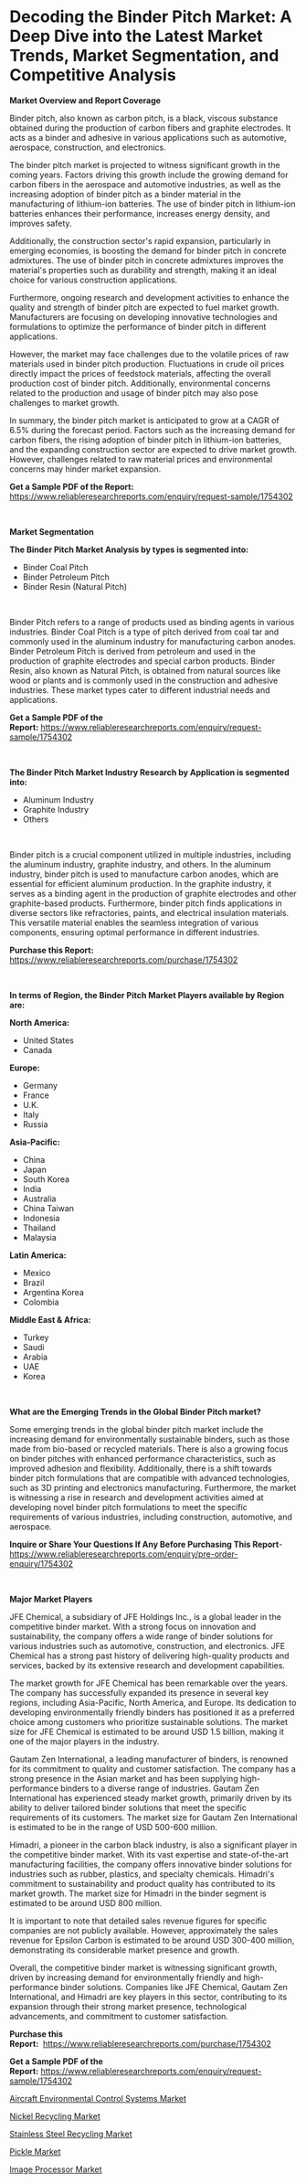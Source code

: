 <p><h1>Decoding the Binder Pitch Market: A Deep Dive into the Latest Market Trends, Market Segmentation, and Competitive Analysis</h1></p><p><strong>Market Overview and Report Coverage</strong></p>
<p><p>Binder pitch, also known as carbon pitch, is a black, viscous substance obtained during the production of carbon fibers and graphite electrodes. It acts as a binder and adhesive in various applications such as automotive, aerospace, construction, and electronics.</p><p>The binder pitch market is projected to witness significant growth in the coming years. Factors driving this growth include the growing demand for carbon fibers in the aerospace and automotive industries, as well as the increasing adoption of binder pitch as a binder material in the manufacturing of lithium-ion batteries. The use of binder pitch in lithium-ion batteries enhances their performance, increases energy density, and improves safety.</p><p>Additionally, the construction sector's rapid expansion, particularly in emerging economies, is boosting the demand for binder pitch in concrete admixtures. The use of binder pitch in concrete admixtures improves the material's properties such as durability and strength, making it an ideal choice for various construction applications.</p><p>Furthermore, ongoing research and development activities to enhance the quality and strength of binder pitch are expected to fuel market growth. Manufacturers are focusing on developing innovative technologies and formulations to optimize the performance of binder pitch in different applications.</p><p>However, the market may face challenges due to the volatile prices of raw materials used in binder pitch production. Fluctuations in crude oil prices directly impact the prices of feedstock materials, affecting the overall production cost of binder pitch. Additionally, environmental concerns related to the production and usage of binder pitch may also pose challenges to market growth.</p><p>In summary, the binder pitch market is anticipated to grow at a CAGR of 6.5% during the forecast period. Factors such as the increasing demand for carbon fibers, the rising adoption of binder pitch in lithium-ion batteries, and the expanding construction sector are expected to drive market growth. However, challenges related to raw material prices and environmental concerns may hinder market expansion.</p></p>
<p><strong>Get a Sample PDF of the Report:</strong> <a href="https://www.reliableresearchreports.com/enquiry/request-sample/1754302">https://www.reliableresearchreports.com/enquiry/request-sample/1754302</a></p>
<p>&nbsp;</p>
<p><strong>Market Segmentation</strong></p>
<p><strong>The Binder Pitch Market Analysis by types is segmented into:</strong></p>
<p><ul><li>Binder Coal Pitch</li><li>Binder Petroleum Pitch</li><li>Binder Resin (Natural Pitch)</li></ul></p>
<p>&nbsp;</p>
<p><p>Binder Pitch refers to a range of products used as binding agents in various industries. Binder Coal Pitch is a type of pitch derived from coal tar and commonly used in the aluminum industry for manufacturing carbon anodes. Binder Petroleum Pitch is derived from petroleum and used in the production of graphite electrodes and special carbon products. Binder Resin, also known as Natural Pitch, is obtained from natural sources like wood or plants and is commonly used in the construction and adhesive industries. These market types cater to different industrial needs and applications.</p></p>
<p><strong>Get a Sample PDF of the Report:</strong>&nbsp;<a href="https://www.reliableresearchreports.com/enquiry/request-sample/1754302">https://www.reliableresearchreports.com/enquiry/request-sample/1754302</a></p>
<p>&nbsp;</p>
<p><strong>The Binder Pitch Market Industry Research by Application is segmented into:</strong></p>
<p><ul><li>Aluminum Industry</li><li>Graphite Industry</li><li>Others</li></ul></p>
<p>&nbsp;</p>
<p><p>Binder pitch is a crucial component utilized in multiple industries, including the aluminum industry, graphite industry, and others. In the aluminum industry, binder pitch is used to manufacture carbon anodes, which are essential for efficient aluminum production. In the graphite industry, it serves as a binding agent in the production of graphite electrodes and other graphite-based products. Furthermore, binder pitch finds applications in diverse sectors like refractories, paints, and electrical insulation materials. This versatile material enables the seamless integration of various components, ensuring optimal performance in different industries.</p></p>
<p><strong>Purchase this Report:</strong>&nbsp; <a href="https://www.reliableresearchreports.com/purchase/1754302">https://www.reliableresearchreports.com/purchase/1754302</a></p>
<p>&nbsp;</p>
<p><strong>In terms of Region, the Binder Pitch Market Players available by Region are:</strong></p>
<p>
    <p> <strong> North America: </strong>
        <ul>
            <li>United States</li>
            <li>Canada</li>
        </ul>
        </p> 
    <p> <strong> Europe: </strong>
        <ul>
            <li>Germany</li>
            <li>France</li>
            <li>U.K.</li>
            <li>Italy</li>
            <li>Russia</li>
        </ul>
        </p> 
    <p> <strong> Asia-Pacific: </strong>
        <ul>
            <li>China</li>
            <li>Japan</li>
            <li>South Korea</li>
            <li>India</li>
            <li>Australia</li>
            <li>China Taiwan</li>
            <li>Indonesia</li>
            <li>Thailand</li>
            <li>Malaysia</li>
        </ul>
        </p> 
    <p> <strong> Latin America: </strong>
        <ul>
            <li>Mexico</li>
            <li>Brazil</li>
            <li>Argentina Korea</li>
            <li>Colombia</li>
        </ul>
        </p> 
    <p> <strong> Middle East & Africa: </strong>
        <ul>
            <li>Turkey</li>
            <li>Saudi</li>
            <li>Arabia</li>
            <li>UAE</li>
            <li>Korea</li>
        </ul>
    </p>
    </p>
<p>&nbsp;</p>
<p><strong>What are the Emerging Trends in the Global Binder Pitch market?</strong></p>
<p><p>Some emerging trends in the global binder pitch market include the increasing demand for environmentally sustainable binders, such as those made from bio-based or recycled materials. There is also a growing focus on binder pitches with enhanced performance characteristics, such as improved adhesion and flexibility. Additionally, there is a shift towards binder pitch formulations that are compatible with advanced technologies, such as 3D printing and electronics manufacturing. Furthermore, the market is witnessing a rise in research and development activities aimed at developing novel binder pitch formulations to meet the specific requirements of various industries, including construction, automotive, and aerospace.</p></p>
<p><strong>Inquire or Share Your Questions If Any Before Purchasing This Report</strong>- <a href="https://www.reliableresearchreports.com/enquiry/pre-order-enquiry/1754302">https://www.reliableresearchreports.com/enquiry/pre-order-enquiry/1754302</a></p>
<p>&nbsp;</p>
<p><strong>Major Market Players</strong></p>
<p><p>JFE Chemical, a subsidiary of JFE Holdings Inc., is a global leader in the competitive binder market. With a strong focus on innovation and sustainability, the company offers a wide range of binder solutions for various industries such as automotive, construction, and electronics. JFE Chemical has a strong past history of delivering high-quality products and services, backed by its extensive research and development capabilities.</p><p>The market growth for JFE Chemical has been remarkable over the years. The company has successfully expanded its presence in several key regions, including Asia-Pacific, North America, and Europe. Its dedication to developing environmentally friendly binders has positioned it as a preferred choice among customers who prioritize sustainable solutions. The market size for JFE Chemical is estimated to be around USD 1.5 billion, making it one of the major players in the industry.</p><p>Gautam Zen International, a leading manufacturer of binders, is renowned for its commitment to quality and customer satisfaction. The company has a strong presence in the Asian market and has been supplying high-performance binders to a diverse range of industries. Gautam Zen International has experienced steady market growth, primarily driven by its ability to deliver tailored binder solutions that meet the specific requirements of its customers. The market size for Gautam Zen International is estimated to be in the range of USD 500-600 million.</p><p>Himadri, a pioneer in the carbon black industry, is also a significant player in the competitive binder market. With its vast expertise and state-of-the-art manufacturing facilities, the company offers innovative binder solutions for industries such as rubber, plastics, and specialty chemicals. Himadri's commitment to sustainability and product quality has contributed to its market growth. The market size for Himadri in the binder segment is estimated to be around USD 800 million.</p><p>It is important to note that detailed sales revenue figures for specific companies are not publicly available. However, approximately the sales revenue for Epsilon Carbon is estimated to be around USD 300-400 million, demonstrating its considerable market presence and growth.</p><p>Overall, the competitive binder market is witnessing significant growth, driven by increasing demand for environmentally friendly and high-performance binder solutions. Companies like JFE Chemical, Gautam Zen International, and Himadri are key players in this sector, contributing to its expansion through their strong market presence, technological advancements, and commitment to customer satisfaction.</p></p>
<p><strong>Purchase this Report:</strong>&nbsp;&nbsp;<a href="https://www.reliableresearchreports.com/purchase/1754302">https://www.reliableresearchreports.com/purchase/1754302</a></p>
<p></p>
<p><strong>Get a Sample PDF of the Report:</strong>&nbsp;<a href="https://www.reliableresearchreports.com/enquiry/request-sample/1754302">https://www.reliableresearchreports.com/enquiry/request-sample/1754302</a></p>
<p><p><a href="https://medium.com/@gabriellemcgrath66/aircraft-environmental-control-systems-market-the-key-to-successful-business-strategy-forecast-9302f4c04c0e">Aircraft Environmental Control Systems Market</a></p><p><a href="https://github.com/sofayahoo2023/Market-Research-Report-List-1/blob/main/nickel-recycling-market.md">Nickel Recycling Market</a></p><p><a href="https://github.com/vimar16th/Market-Research-Report-List-1/blob/main/stainless-steel-recycling-market.md">Stainless Steel Recycling Market</a></p><p><a href="https://medium.com/@mskylatoy/pickle-market-insight-market-trends-growth-forecasted-from-2023-to-2030-8f793477fbd1">Pickle Market</a></p><p><a href="https://medium.com/@nicosmitham/image-processor-market-exploring-market-share-market-trends-and-future-growth-e4141041b7d9">Image Processor Market</a></p></p>